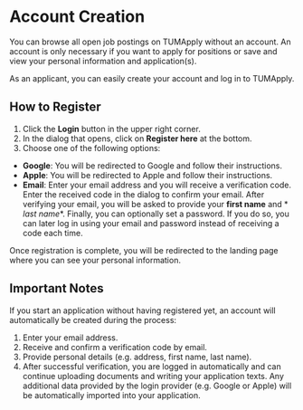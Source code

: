 # Account Creation

You can browse all open job postings on TUMApply without an account. An account is only necessary if you want to apply
for positions or save and view your personal information and application(s).

As an applicant, you can easily create your account and log in to TUMApply.

## How to Register

1. Click the **Login** button in the upper right corner.
2. In the dialog that opens, click on **Register here** at the bottom.
3. Choose one of the following options:

- **Google**: You will be redirected to Google and follow their instructions.
- **Apple**: You will be redirected to Apple and follow their instructions.
- **Email**: Enter your email address and you will receive a verification code. Enter the received code in the
  dialog to confirm your email. After verifying your email, you will be asked to provide your **first name** and *
  *last name**. Finally, you can optionally set a password. If you do so, you can later log in using your email and
  password instead of receiving a code each time.

Once registration is complete, you will be redirected to the landing page where you can see your personal information.

## Important Notes

If you start an application without having registered yet, an account will automatically be created during the
process:

1. Enter your email address.
2. Receive and confirm a verification code by email.
3. Provide personal details (e.g. address, first name, last name).
4. After successful verification, you are logged in automatically and can continue uploading documents and writing
   your application texts. Any additional data provided by the login provider (e.g. Google or Apple) will be
   automatically imported into your application.
